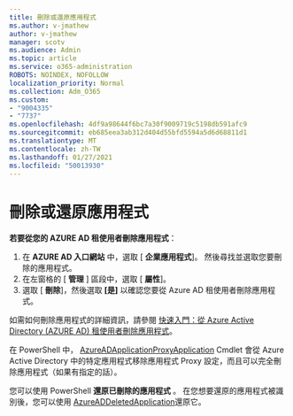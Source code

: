 ```yaml
---
title: 刪除或還原應用程式
ms.author: v-jmathew
author: v-jmathew
manager: scotv
ms.audience: Admin
ms.topic: article
ms.service: o365-administration
ROBOTS: NOINDEX, NOFOLLOW
localization_priority: Normal
ms.collection: Adm_O365
ms.custom:
- "9004335"
- "7737"
ms.openlocfilehash: 4df9a98644f6bc7a30f9009719c5198db591afc9
ms.sourcegitcommit: eb685eea3ab312d404d55bfd5594a5d6d68811d1
ms.translationtype: MT
ms.contentlocale: zh-TW
ms.lasthandoff: 01/27/2021
ms.locfileid: "50013930"
---
```

# <a name="delete-or-restore-applications"></a>刪除或還原應用程式

**若要從您的 AZURE AD 租使用者刪除應用程式**：

1. 在 **AZURE AD 入口網站** 中，選取 [ **企業應用程式**]。 然後尋找並選取您要刪除的應用程式。
2. 在左窗格的 [ **管理** ] 區段中，選取 [ **屬性**]。
3. 選取 [ **刪除**]，然後選取 **[是]** 以確認您要從 Azure AD 租使用者刪除應用程式。

如需如何刪除應用程式的詳細資訊，請參閱 [快速入門：從 Azure Active Directory (AZURE AD) 租使用者刪除應用程式](https://docs.microsoft.com/azure/active-directory/manage-apps/delete-application-portal#delete-an-application-from-your-azure-ad-tenant)。

在 PowerShell 中， [AzureADApplicationProxyApplication](https://docs.microsoft.com/powershell/module/azuread/remove-azureadapplicationproxyapplication) Cmdlet 會從 Azure Active Directory 中的特定應用程式移除應用程式 Proxy 設定，而且可以完全刪除應用程式（如果有指定的話）。

您可以使用 PowerShell **還原已刪除的應用程式** 。 在您想要還原的應用程式被識別後，您可以使用 [AzureADDeletedApplication](https://docs.microsoft.com/powershell/module/azuread/restore-azureaddeletedapplication)還原它。

